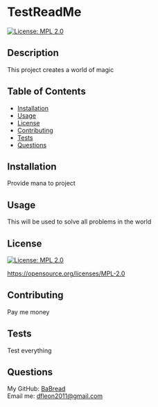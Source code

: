 # TestReadMe

  [![License: MPL 2.0](https://img.shields.io/badge/License-MPL_2.0-brightgreen.svg)](https://opensource.org/licenses/MPL-2.0)

  ## Description

  This project creates a world of magic

  ## Table of Contents

  * [Installation](#installation)
  * [Usage](#usage)
  * [License](#license)
  * [Contributing](#contributing)
  * [Tests](#tests)
  * [Questions](#questions)

  ## Installation

  Provide mana to project

  ## Usage

  This will be used to solve all problems in the world

  ## License

  [![License: MPL 2.0](https://img.shields.io/badge/License-MPL_2.0-brightgreen.svg)](https://opensource.org/licenses/MPL-2.0)
  
  https://opensource.org/licenses/MPL-2.0 
    

  ## Contributing
  
  Pay me money
  
  ## Tests
  Test everything

  ## Questions
  My GitHub: [BaBread](https://github.com/BaBread) <br>
  Email me: dfleon2011@gmail.com
